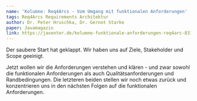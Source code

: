 ```yaml
---
name: 'Kolumne: Req4Arcs - Vom Umgang mit funktionalen Anforderungen'
tags: Req4Arcs Requirements Architektur
author: Dr. Peter Hruschka, Dr. Gernot Starke
paper: Javamagazin
link: https://jaxenter.de/kolumne-funktionale-anforderungen-req4arc-83196
---
```


Der saubere Start hat geklappt. 
Wir haben uns auf Ziele, Stakeholder und Scope geeinigt.

Jetzt wollen wir die Anforderungen verstehen und klären - und zwar sowohl die funktionalen Anforderungen als auch Qualitätsanforderungen und Randbedingungen. 
Die letzteren beiden stellen wir noch etwas zurück und konzentrieren uns in den nächsten Folgen auf die funktionalen Anforderungen.